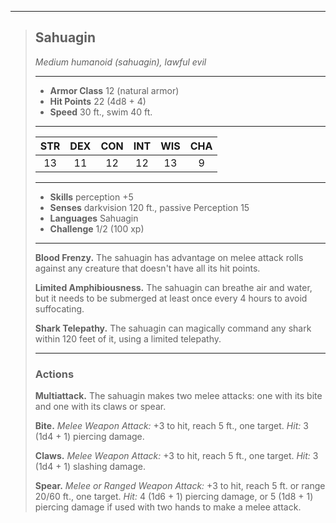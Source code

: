 ***
> ## Sahuagin
> *Medium humanoid (sahuagin), lawful evil*
> 
> ***
> 
> - **Armor Class** 12 (natural armor)
> - **Hit Points** 22 (4d8 + 4)
> - **Speed** 30 ft., swim 40 ft.
> 
> ***
> 
> |STR|DEX|CON|INT|WIS|CHA|
> |:---:|:---:|:---:|:---:|:---:|:---:|
> |13|11|12|12|13|9|
> 
> ***
> 
> - **Skills** perception +5
> - **Senses** darkvision 120 ft., passive Perception 15
> - **Languages** Sahuagin
> - **Challenge** 1/2 (100 xp)
> 
> ***
> 
> **Blood Frenzy.** The sahuagin has advantage on melee attack rolls against any creature that doesn't have all its hit points.
> 
> **Limited Amphibiousness.** The sahuagin can breathe air and water, but it needs to be submerged at least once every 4 hours to avoid suffocating.
> 
> **Shark Telepathy.** The sahuagin can magically command any shark within 120 feet of it, using a limited telepathy.
> 
> ***
> 
> ### Actions
> **Multiattack.** The sahuagin makes two melee attacks: one with its bite and one with its claws or spear.
> 
> **Bite.** *Melee Weapon Attack:* +3 to hit, reach 5 ft., one target. *Hit:* 3 (1d4 + 1) piercing damage.
> 
> **Claws.** *Melee Weapon Attack:* +3 to hit, reach 5 ft., one target. *Hit:* 3 (1d4 + 1) slashing damage.
> 
> **Spear.** *Melee or Ranged Weapon Attack:* +3 to hit, reach 5 ft. or range 20/60 ft., one target. *Hit:* 4 (1d6 + 1) piercing damage, or 5 (1d8 + 1) piercing damage if used with two hands to make a melee attack.